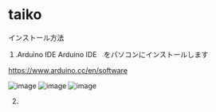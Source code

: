 # taiko
インストール方法

１.Arduino IDE
Arduino IDE　をパソコンにインストールします

https://www.arduino.cc/en/software

![image](https://github.com/user-attachments/assets/6430469e-cbe2-4624-808b-acec1d6e24d6)
![image](https://github.com/user-attachments/assets/fe08a8f2-349f-4b25-9730-0a9f035c0cfd)
![image](https://github.com/user-attachments/assets/50e5c96d-e2ce-4dc2-9c71-3623d408fb79)

2.
